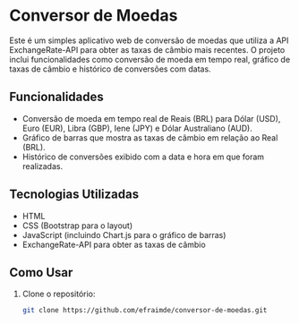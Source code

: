 # Conversor de Moedas

Este é um simples aplicativo web de conversão de moedas que utiliza a API ExchangeRate-API para obter as taxas de câmbio mais recentes. O projeto inclui funcionalidades como conversão de moeda em tempo real, gráfico de taxas de câmbio e histórico de conversões com datas.

## Funcionalidades

- Conversão de moeda em tempo real de Reais (BRL) para Dólar (USD), Euro (EUR), Libra (GBP), Iene (JPY) e Dólar Australiano (AUD).
- Gráfico de barras que mostra as taxas de câmbio em relação ao Real (BRL).
- Histórico de conversões exibido com a data e hora em que foram realizadas.

## Tecnologias Utilizadas

- HTML
- CSS (Bootstrap para o layout)
- JavaScript (incluindo Chart.js para o gráfico de barras)
- ExchangeRate-API para obter as taxas de câmbio

## Como Usar

1. Clone o repositório:

   ```bash
   git clone https://github.com/efraimde/conversor-de-moedas.git



